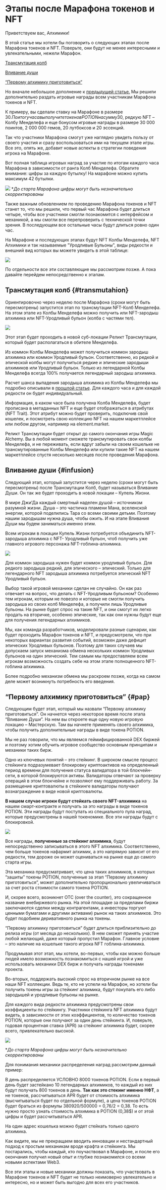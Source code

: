 # Этапы после Марафона токенов и NFT
Приветствуем вас, Алхимики!

В этой статье мы хотели бы поговорить о следующих этапах после Марафона токенов и NFT. Поверьте, они будут не менее интересными и увлекательными, нежели Марафон.

[Трансмутация колб](#transmutahion)

[Вливание души](#infusion)

[“Первому алхимику приготовиться”](#pap)

Но вначале небольшое дополнение к [предыдущей статье.](../marafon_2/marafon_ru.md) Мы решили дополнительно раздать игровые награды всем участникам Марафона токенов и NFT.

К примеру, вы сделали ставку на Марафоне в размере 30$. По итогу часа вы получите токенов POTION на сумму 30$, редкую NFT – Колбу Менделефа и еще бонусом игровые награды в размере 30 000 поинтов, 2 000 000 гемов, 20 лутбоксов и 20 эссенций.

Так что участники Марафона смогут уже наглядно увидеть пользу от своего участия и сразу воспользоваться ими на текущем этапе игры. Все это, опять же, добавит новые аспекты в стратегии поведения игрока на Марафоне.

Вот полная таблица игровых наград за участие по итогам каждого часа Марафона в зависимости от ранга Колб Менделефа. Обратите внимание: цифры за каждую бутылку! На марафоне можно купить максимум 42 бутылки.

![](images/pap1.2x.png)
**До старта Марафона цифры могут быть незначительно скорректированы*

Также важным обновлением по проведению Марафона токенов и NFT станет то, что мы решили, что первый час Марафона будет длиться четыре, чтобы все участники смогли познакомится с интерфейсом и механикой, а мы смогли все перепроверить с технической точки зрения. В последующем все остальные часы будут длиться ровно один час. 

На Марафоне и последующих этапах будут NFT Колбы Менделефа, NFT Алхимики и так называемые "Уродливые Бульоны", виды редкости и внешний вид которых вы можете увидеть в этой таблице:

![](images/pap2.2x.png)

По отдельности все эти составляющие мы рассмотрим позже. А пока давайте перейдем непосредственно к этапам. 

## Трансмутация колб {#transmutahion}
Ориентировочно через неделю после Марафона (сроки могут быть пересмотрены) запустится этап по трансмутации NFT-Колб Менделефа. На этом этапе из Колбы Менделефа можно получить или NFT-зародыш алхимика или NFT-Уродливый бульон (колба с частями тел).

![](images/pap3.2x.png)

Этот этап будет проходить в новой суб-локации Реликт Трансмутации, который будет располагаться в обителе Менделефа.

Из коммон Колбы Менделефа может получиться коммон зародыш алхимика или коммон Уродливый бульон. Соответственно, из редкой и эпической колбы могут получиться редкие и эпические зародыши алхимиков или Уродливый бульон. Только из легендарной Колбы Менделефа всегда 100% получается легендарный зародыш алхимика.

Расчет шанса выпадения зародыша алхимика из Колбы Менделефа мы подробно описывали в [прошлой статье](../marafon_2/marafon_ru.md). Для каждого часа и для каждой редкости он будет индивидуальный.

Информация, в каком часе была получена Колба Менделефа, будет прописана в метаданных NFT и еще будет отображаться в атрибутах (NFT Trait). Этот атрибут можно будет проверить, подключив свой кошелек, и посмотреть свою коллекцию NFT на нашем маркетплейсе или любом другом, например на element.market.

Реликт Трансмутации будет открыт до самого окончания игры Magic Alchemy. Вы в любой момент сможете трансмутировать свои колбы Менделефа, и не переживать, если вдруг забыли на своем кошельке не трансмутированные Колбы Менделефа или купили такие NFT на нашем маркетплейсе спустя несколько месяцев после проведения Марафона.

## Вливание души {#infusion}
Следующий этап, который запустится через неделю (сроки могут быть пересмотрены) после Трансмутации Колб, будет называться Вливание Души. Он так же будет проходить в новой локации – Купель Жизни.

В мире Джи’Да каждый смертный наделен душой – источником разумной жизни. Душа – это частичка пламени Мана, вселенской энергии, которой поделились Тара со всеми своими детьми. Поэтому нашим зародышам нужна душа, чтобы ожить. И на этапе Вливания Души мы будем заниматься именно этим.

Всем игрокам в локации Купель Жизни потребуется объединить NFT-зародыша алхимика с NFT- Уродливый бульон, чтоб получить уже главного игрового персонажа NFT-гоблина-алхимика.

![](images/pap4.2x.png)

Для коммон зародыша нужен будет коммон уродливый бульон. Для редкого зародыша редкий, для эпического – эпический. Только для легендарного NFT зародыша алхимика потребуется эпический NFT Уродливый бульон.

Выбор такой игровой механики сделан не случайно. Он как раз отвечает на вопрос, что делать с NFT-Уродливым бульоном? Особенно тем игрокам, которым не повезло и которые не смогли получить зародыша из своих колб Менделефа, а получили лишь Уродливые бульоны. На рынке будет спрос на такие NFT, и они смогут их легко продать на вторичке, особенно эпические, так как они нужны будут еще для получения легендарных алхимиков.

Мы, как команда разработчиков, моделировали разные сценарии, как будет проходить Марафон токенов и NFT, и предусмотрели, что при некоторых вариантах развития событий, возможен даже дефицит эпических Уродливых бульонов. Поэтому для таких случаев мы допускаем запуск механизма обмена нескольких коммон Уродливых бульонов на один эпический. Тем самым мы предоставляем всем игрокам возможность создать себе на этом этапе полноценного NFT-гоблина алхимика.

Более подробно механизм обмена мы раскроем позже, когда на самом деле может возникнуть потребность его введения.

## “Первому алхимику приготовиться” {#pap}
Следующим будет этап, который мы назвали “Первому алхимику приготовиться”. Он начнется через некоторое время после этапа “Вливание Души”. На нем вы откроете еще одну новую игровую локацию – Мастерскую. Там вы начнете применять своего алхимика, чтобы получить дополнительные награды в виде токена POTION.

Мы не раз говорили, что мы являемся геймифицированной DEX биржей и поэтому хотим обучить игровое сообщество основным принципам и механики таких бирж.

Одно из ключевых понятий – это стейкинг. В широком смысле процесс стейкинга подразумевает блокировку криптоактивов на определенный период времени для получения статуса валидатора в той блокчейн-сети, в которой блокируются активы. Валидаторы отвечают за проверку операций в этом блокчейне и позволяют ему поддерживать работу. За размещение криптовалюты в стейкинге валидаторы получают вознаграждение в виде новой криптовалюты.

**В нашем случае игроки будут стейкать своего NFT-алхимика** на нашем смарт-контракте и получать за это награды в виде токенов POTION. Эти награды будут поступать из специального пула наград, которые предусмотрены в нашей токеномике. Все эти награды будут с блокировкой.

![](images/pap5.2x.png)

Все награды, **полученные за стейкинг алхимика**, будут непосредственно записываться в этого NFT алхимика. Соответственно, чем больше токенов нафармит алхимик, а это напрямую зависит от его редкости, тем дороже он может оцениваться на рынке еще до самого старта игры.

Эта механика предусматривает, что цена таких алхимиков, в которых “зашиты” токены POTION, полученные за этап “Первому алхимику приготовиться”, может дополнительно пропорционально увеличиваться за счет роста стоимости самого токена POTION.

И, скорее всего, возникнет OTC  (over the counter), это сокращенное название внебиржевого рынка. На этой площадке за пределами биржи заключаются сделки между контрагентами, а инвесторы торгуют ценными бумагами и другими активами) рынок на таких алхимиков. Это будет подобием деривативного рынка  на токены.

“Первому алхимику приготовиться” будет длиться приблизительно до релиза игры (от месяца до нескольких). В нем сможет принять участие любой желающий, даже который пропустил Марафон. Главное условие – это наличие на кошельке такого игрока NFT гоблина-алхимика.

Продумывая этот этап, мы хотели, во-первых, чтобы как можно больше людей имело возможность познакомиться с нашей игрой и уже использовать механики DEX бирж и получать награды токенами проекта.

Во-вторых, поддержать высокий спрос на вторичном рынке на все наши NFT коллекции.  Ведь те, кто не успели на Марафон, но хотели бы получить токены игры за стейкинг алхимика, будут покупать его либо зародышей и уродливые бульоны на рынке.

Для каждого вида редкости алхимика предусмотрены свои коэффициенты по стейкингу. Участники стейкинга NFT алхимика  будут видеть, в зависимости от этих коэффициентов, то количество токенов POTION, которые они получают за один день стейкинга. И, поверьте, годовая процентная ставка (APR) за стейкинг алхимика будет, скорее всего, привлекательно высокой.

![](images/pap6.2x.jpeg)

**До старта Марафона цифры могут быть незначительно скорректированы*

Для понимания механики распределения наград рассмотрим данный пример:

В день распределяется УСЛОВНО 8000 токенов POTION. Если в первый день будет застейкано 10 легендарных алхимиков, то каждый из них будут получать 800 токенов в день. **Так как это стекинг именно НФТ**, а не токенов, рассчитываться APR будет от стоимость алхимика (высчитываться будет по отдельной формуле), а цена токенов POTION будет браться из формулы 380920/500000 = 0,76/2 = 0,38. То есть нужно просто узнать стоимость алхимика в POTION (0,38$) и от этой цифры и будет рассчитываться APR.

На один адрес кошелька можно будет стейкать только одного алхимика.

Как видите, мы не прекращаем вводить инновации и нестандартный подход  к простым механикам вроде крафта и стейкинга. Мы постарались, чтобы каждый, кто поучаствовал в Марафоне, и после его окончания получил новый опыт и глубже познакомился со всеми новыми аспектами Web3.

Все эти этапы и новые механики должны показать, что участвовать в Марафоне токенов и NFT будет не только неимоверно увлекательно и интересно, но и может быть выгодно для всех его участников.